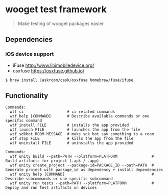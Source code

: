 # wooget test framework

> Make testing of wooget packages easier

## Dependencies
### iOS device support
* iFuse http://www.libimobiledevice.org/
* osxfuse https://osxfuse.github.io/

`$ brew install Caskroom/cask/osxfuse homebrew/fuse/ifuse`

## Functionality

```
Commands:
  wtf ci                   # ci related commands
  wtf help [COMMAND]       # Describe available commands or one specific command
  wtf install FILE         # installs the app provided
  wtf launch FILE          # launches the app from the file
  wtf sdkbot ROOM MESSAGE  # make sdk bot say something to a room
  wtf stop FILE            # kills the app from the file
  wtf uninstall FILE       # uninstalls the app provided

Commands:
  wtf unity build --path=PATH --platform=PLATFORM               # Build artifacts for project (.apk / .app)
  wtf unity create_project --package-id=PACKAGE_ID --path=PATH  # Generate project with package_id as dependency + install dependencies
  wtf unity help [COMMAND]                                      # Describe subcommands or one specific subcommand
  wtf unity run_tests --path=PATH --platform=PLATFORM           # Deploy and run test artifacts on devices

```

